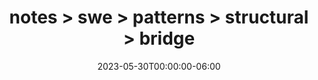 ---
title: "notes > swe > patterns > structural > bridge"
date: "2023-05-30T00:00:00-06:00"
draft: true
---